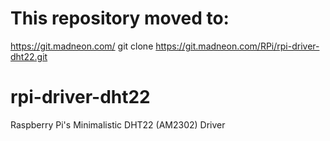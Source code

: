 # This repository moved to:
https://git.madneon.com/
git clone https://git.madneon.com/RPi/rpi-driver-dht22.git

# rpi-driver-dht22
Raspberry Pi's Minimalistic DHT22 (AM2302) Driver
